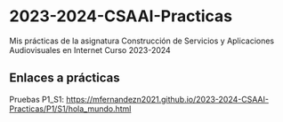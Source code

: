 # 2023-2024-CSAAI-Practicas
Mis prácticas de la asignatura Construcción de Servicios y Aplicaciones Audiovisuales en Internet Curso 2023-2024

## Enlaces a prácticas
Pruebas P1_S1: https://mfernandezn2021.github.io/2023-2024-CSAAI-Practicas/P1/S1/hola_mundo.html
